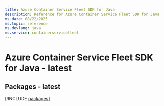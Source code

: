 ```yaml
---
title: Azure Container Service Fleet SDK for Java
description: Reference for Azure Container Service Fleet SDK for Java
ms.date: 08/22/2025
ms.topic: reference
ms.devlang: java
ms.service: containerservicefleet
---
```

# Azure Container Service Fleet SDK for Java - latest
## Packages - latest
[!INCLUDE [packages](container-service-fleet-index.md)]